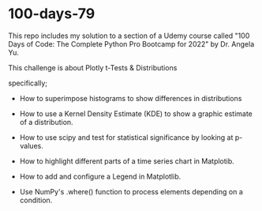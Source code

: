 # 100-days-79

This repo includes my solution to a section of a Udemy course called "100 Days of Code: The Complete Python Pro Bootcamp for 2022" by Dr. Angela Yu.

This challenge is about Plotly t-Tests & Distributions

specifically;

+ How to superimpose histograms to show differences in distributions

+ How to use a Kernel Density Estimate (KDE) to show a graphic estimate of a distribution.

+ How to use scipy and test for statistical significance by looking at p-values.

+ How to highlight different parts of a time series chart in Matplotib.

+ How to add and configure a Legend in Matplotlib.

+ Use NumPy's .where() function to process elements depending on a condition.
